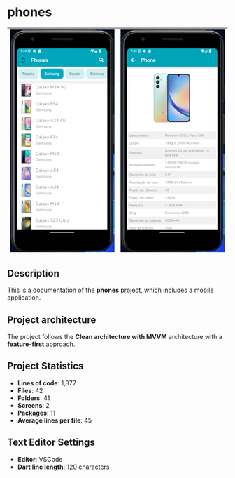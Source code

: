 # phones

| ![Home Screen](https://raw.githubusercontent.com/gheysiell/images/main/phones_screen.png) | ![Details Screen](https://raw.githubusercontent.com/gheysiell/images/main/phones_details_screen.png) |
|:---:|:---:|

## Description

This is a documentation of the **phones** project, which includes a mobile application.

## Project architecture

The project follows the **Clean architecture with MVVM** architecture with a **feature-first** approach.

## Project Statistics

- **Lines of code**: 1,877
- **Files**: 42
- **Folders**: 41
- **Screens**: 2
- **Packages**: 11
- **Average lines per file**: 45

## Text Editor Settings

- **Editor**: VSCode
- **Dart line length**: 120 characters
